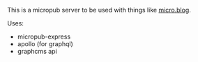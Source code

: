 This is a micropub server to be used with things like [micro.blog](https://micro.blog).

Uses:

* micropub-express
* apollo (for graphql)
* graphcms api
